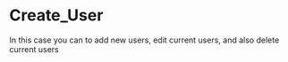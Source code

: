 # Create_User

In this case you can to add new users, edit current users, and also delete current users

[](https://github.com/zosyk/Create_User/blob/master/Example1.png)
